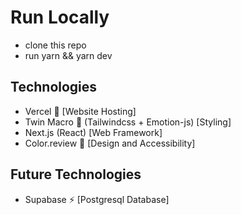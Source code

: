 # Run Locally

- clone this repo
- run yarn && yarn dev

## Technologies

- Vercel 🚀 [Website Hosting]
- Twin Macro 🎨 (Tailwindcss + Emotion-js) [Styling]
- Next.js (React) [Web Framework]
- Color.review 🔎 [Design and Accessibility]

## Future Technologies

- Supabase ⚡️ [Postgresql Database]
